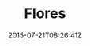 ---
title: "Flores"
date: 2015-07-21T08:26:41Z
draft: false
description: ""
hasGallery: true
type: post
region: "Southeast Asia"
country: "Indonesia"
thumbnail: "flores-3.jpg"
---